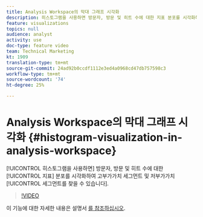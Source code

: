 ```yaml
---
title: Analysis Workspace의 막대 그래프 시각화
description: 히스토그램을 사용하면 방문자, 방문 및 히트 수에 대한 지표 분포를 시각화하여 고부가가치 세그먼트와 저부가가치 세그먼트를 찾을 수 있습니다.
feature: visualizations
topics: null
audience: analyst
activity: use
doc-type: feature video
team: Technical Marketing
kt: 1909
translation-type: tm+mt
source-git-commit: 24ad92b0ccdf1112e3ed4a0968cd47db757598c3
workflow-type: tm+mt
source-wordcount: '74'
ht-degree: 25%

---
```



# Analysis Workspace의 막대 그래프 시각화 {#histogram-visualization-in-analysis-workspace}

[!UICONTROL 히스토그램을 사용하면] 방문자, 방문 및 히트 수에 대한 [!UICONTROL 지표] 분포를 시각화하여 고부가가치 세그먼트 및 저부가가치 [!UICONTROL 세그먼트를 찾을 수 있습니다].

>[!VIDEO](https://video.tv.adobe.com/v/23725/?quality=12)

이 기능에 대한 자세한 내용은 설명서 [를 참조하십시오](https://marketing.adobe.com/resources/help/ko_KR/analytics/analysis-workspace/histogram.html).
